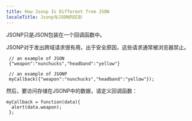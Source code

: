 ```yaml
---
title: How Jsonp Is Different from JSON
localeTitle: Jsonp与JSON的区别
---
```

JSONP只是JSON包装在一个回调函数中。

JSONP对于发出跨域请求很有用，出于安全原因，这些请求通常被浏览器禁止。
```
 // an example of JSON 
 {"weapon":"nunchucks","headband":"yellow"} 
 
 // an example of JSONP 
 myCallback({"weapon":"nunchucks","headband":"yellow"}); 
```

然后，要访问存储在JSONP中的数据，请定义回调函数：
```
myCallback = function(data){ 
  alert(data.weapon); 
 }; 

```